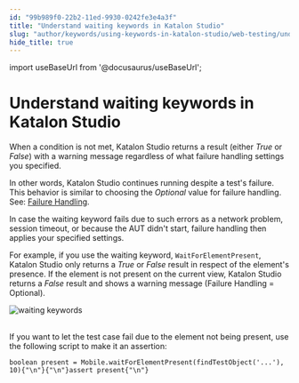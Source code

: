 ```yaml
---
id: "99b989f0-22b2-11ed-9930-0242fe3e4a3f"
title: "Understand waiting keywords in Katalon Studio"
slug: "author/keywords/using-keywords-in-katalon-studio/web-testing/understand-waiting-keywords-in-katalon-studio"
hide_title: true
---
```

import useBaseUrl from '@docusaurus/useBaseUrl';


# <a id="id" class="anchor_top_offset"/><a id="ariaid-title1" class="anchor_top_offset"/>Understand waiting keywords in <span xmlns="http://www.w3.org/1999/xhtml" className="ph">Katalon Studio</span> 

<p xmlns="http://www.w3.org/1999/xhtml" className="p">When a condition is not met, Katalon Studio returns a result (either <em className="ph i">True</em> or <em className="ph i">False</em>) with a warning message regardless of what failure handling settings you specified.</p> 
<p xmlns="http://www.w3.org/1999/xhtml" className="p">In other words, Katalon Studio continues running despite a test's failure. This behavior is similar to choosing the <em className="ph i">Optional</em> value for failure handling. See: <a className="xref" href="/maintain/configure-failure-handling-settings-in-katalon-studio">Failure Handling</a>.</p> 
<p xmlns="http://www.w3.org/1999/xhtml" className="p">In case the waiting keyword fails due to such errors as a network problem, session timeout, or because the AUT didn't start, failure handling then applies your specified settings.</p> 
<p xmlns="http://www.w3.org/1999/xhtml" className="p">For example, if you use the waiting keyword, <code className="ph codeph">WaitForElementPresent</code>, Katalon Studio only returns a <em className="ph i">True</em> or <em className="ph i">False</em> result in respect of the element's presence. If the element is not present on the current view, Katalon Studio returns a <em className="ph i">False</em> result and shows a warning message (Failure Handling = Optional).</p> 
<p xmlns="http://www.w3.org/1999/xhtml" className="p"> <img className="image" src={useBaseUrl("https://github.com/katalon-studio/docs-images/raw/master/katalon-studio/docs/understand-waiting-keywords/waiting-keyword.png")} alt="waiting keywords" /><br /><br /> </p> 
<p xmlns="http://www.w3.org/1999/xhtml" className="p">If you want to let the test case fail due to the element not being present, use the following script to make it an assertion:</p> 
<pre xmlns="http://www.w3.org/1999/xhtml" className="pre codeblock"><code>boolean present = Mobile.waitForElementPresent(findTestObject('...'), 10){"\n"}{"\n"}assert present{"\n"}</code></pre> 
